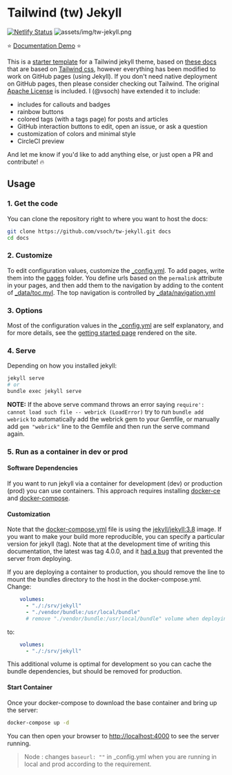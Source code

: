 # Tailwind (tw) Jekyll
[![Netlify Status](https://api.netlify.com/api/v1/badges/f9aea30d-4682-4b79-a9ee-142550b97ba2/deploy-status)](https://app.netlify.com/sites/imkapil/deploys)
![assets/img/tw-jekyll.png](assets/img/tw-jekyll.png)

⭐️ [Documentation Demo](https://vsoch.github.io/tw-jekyll/) ⭐️

This is a [starter template](https://vsoch.github.com/tw-jekyll/) for a Tailwind jekyll theme, based
on [these docs](https://github.com/superfly/docs) that are based on [Tailwind css](https://tailwindcss.com/docs/installation),
however everything has been modified to work on GitHub pages (using Jekyll). If you don't need
native deployment on GitHub pages, then please consider checking out Tailwind. 
The original [Apache License](LICENSE) is included. I (@vsoch) have extended it to include:

- includes for callouts and badges
- rainbow buttons
- colored tags (with a tags page) for posts and articles
- GitHub interaction buttons to edit, open an issue, or ask a question
- customization of colors and minimal style
- CircleCI preview

And let me know if you'd like to add anything else, or just open a PR and contribute! 🔥️

## Usage

### 1. Get the code

You can clone the repository right to where you want to host the docs:

```bash
git clone https://github.com/vsoch/tw-jekyll.git docs
cd docs
```

### 2. Customize

To edit configuration values, customize the [_config.yml](_config.yml).
To add pages, write them into the [pages](pages) folder. 
You define urls based on the `permalink` attribute in your pages,
and then add them to the navigation by adding to the content of [_data/toc.myl](_data/toc.yml).
The top navigation is controlled by [_data/navigation.yml](_data/navigation.yml)

### 3. Options

Most of the configuration values in the [_config.yml](_config.yml) are self explanatory,
and for more details, see the [getting started page](https://vsoch.github.io/tw-jekyll/docs/getting-started)
rendered on the site.

### 4. Serve

Depending on how you installed jekyll:

```bash
jekyll serve
# or
bundle exec jekyll serve
```

**NOTE:** If the above serve command throws an error saying `require': cannot load such file -- webrick (LoadError)` try to run `bundle add webrick` to automatically add the webrick gem to your Gemfile, or manually add `gem "webrick"` line to the Gemfile and then run the serve command again.


### 5. Run as a container in dev or prod

#### Software Dependencies

If you want to run jekyll via a container for development (dev) or production (prod) you can use containers. This approach requires installing [docker-ce](https://docs.docker.com/engine/install/ubuntu/) and [docker-compose](https://docs.docker.com/compose/install/). 

#### Customization

Note that the [docker-compose.yml](docker-compose.yml) file is using the [jekyll/jekyll:3.8](https://hub.docker.com/r/jekyll/jekyll/tags) image. If you want to make your build more reproducible, you can specify a particular version for jekyll (tag). Note that at the development time of writing this documentation, the latest was tag 4.0.0,
and it [had a bug](https://github.com/fastai/fastpages/issues/267#issuecomment-620612896) that prevented the server from deploying.

If you are deploying a container to production, you should remove the line to
mount the bundles directory to the host in the docker-compose.yml. Change:

```yaml
    volumes: 
      - "./:/srv/jekyll"
      - "./vendor/bundle:/usr/local/bundle"
      # remove "./vendor/bundle:/usr/local/bundle" volume when deploying in production
```

to:

```yaml
    volumes: 
      - "./:/srv/jekyll"
```

This additional volume is optimal for development so you can cache the bundle dependencies,
but should be removed for production. 

#### Start Container

Once your docker-compose to download the base container and bring up the server:

```bash
docker-compose up -d
```

You can then open your browser to [http://localhost:4000](http://localhost:4000)
to see the server running.

> Node : changes `baseurl: ""` in _config.yml  when you are running in local and prod according to the requirement.

